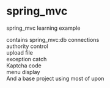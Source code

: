 # spring_mvc
spring_mvc learning example<br/>

contains spring_mvc:db connections<br/>
					authority control<br/>
					upload file<br/>
					exception catch<br/>
					Kaptcha code<br/>
					menu display<br/>
And a base project using most of upon<br/>